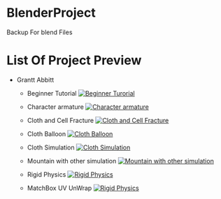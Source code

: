 # BlenderProject
Backup For blend Files
# List Of Project Preview
+ Grantt Abbitt 
    + Beginner Tutorial
    [![Beginner Turorial](https://media.discordapp.net/attachments/720259059294404669/847492630090350622/GIF_27-05-2021_20-38-18.gif)](https://cdn.discordapp.com/attachments/847056481386889217/847471459327803402/pingo.mp4)
    

    + Character armature
    [![Character armature](https://media.discordapp.net/attachments/842788736008978506/847805692496445440/bad_animation.gif)](https://cdn.discordapp.com/attachments/847056481386889217/847471459327803402/pingo.mp4)

    + Cloth and Cell Fracture
    [![Cloth and Cell Fracture](https://media.discordapp.net/attachments/761245357144932353/853649519782526986/GIF_13-06-2021_20-24-02.gif)](https://cdn.discordapp.com/attachments/847056481386889217/847471459327803402/pingo.mp4)

    + Cloth Balloon
    [![Cloth Balloon](https://media.discordapp.net/attachments/854748386829664306/854749263053193267/GIF_13-06-2021_13-04-07.gif?width=318&height=572)](https://cdn.discordapp.com/attachments/847056481386889217/847471459327803402/pingo.mp4)

    + Cloth Simulation
    [![Cloth Simulation](https://media.discordapp.net/attachments/854748386829664306/854749068386631740/GIF_11-06-2021_12-58-52.gif?width=563&height=572)](https://cdn.discordapp.com/attachments/847056481386889217/847471459327803402/pingo.mp4)

    + Mountain with other simulation
    [![Mountain with other simulation](https://media.discordapp.net/attachments/854748386829664306/854748590386446386/0001-0100_3.gif?width=1017&height=572)](https://cdn.discordapp.com/attachments/847056481386889217/847471459327803402/pingo.mp4)

    + Rigid Physics
    [![Rigid Physics](https://media.discordapp.net/attachments/854748386829664306/854750649220595742/GIF_14-06-2021_13-42-16.gif)](https://cdn.discordapp.com/attachments/847056481386889217/847471459327803402/pingo.mp4)

    + MatchBox UV UnWrap
    [![Rigid Physics](https://media.discordapp.net/attachments/854748386829664306/854752054518349874/0001-0100.gif?width=1017&height=572)](https://cdn.discordapp.com/attachments/847056481386889217/847471459327803402/pingo.mp4)
